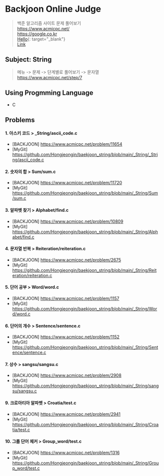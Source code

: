 Backjoon Online Judge
======================
> 백준 알고리즘 사이트 문제 풀어보기   
> <https://www.acmicpc.net/>   
<https://google.co.kr>   
[Hello](https://google.co.kr){: target="_blank"}   
<a href="http://example.com" target="_blank" rel="noopener">Link</a>

Subject: String
------------------------------------------
> 메뉴 -> 문제 -> 단계별로 풀어보기 -> 문자열   
> <https://www.acmicpc.net/step/7>

Using Progmming Language
---------------------
* C

Problems
---------------
#### 1. 아스키 코드 > _String/ascii_code.c
* [BACKJOON] <https://www.acmicpc.net/problem/11654>
* [MyGit] <https://github.com/Hongjeongin/baekjoon_string/blob/main/_String/_String/ascii_code.c>
#### 2. 숫자의 합 > Sum/sum.c
* [BACKJOON] <https://www.acmicpc.net/problem/11720>
* [MyGit] <https://github.com/Hongjeongin/baekjoon_string/blob/main/_String/Sum/sum.c>
#### 3. 알파벳 찾기 > Alphabet/find.c
* [BACKJOON] <https://www.acmicpc.net/problem/10809>
* [MyGit] <https://github.com/Hongjeongin/baekjoon_string/blob/main/_String/Alphabet/find.c>
#### 4. 문자열 반복 > Reiteration/reiteration.c
* [BACKJOON] <https://www.acmicpc.net/problem/2675>
* [MyGit] <https://github.com/Hongjeongin/baekjoon_string/blob/main/_String/Reiteration/reiteration.c>
#### 5. 단어 공부 > Word/word.c
* [BACKJOON] <https://www.acmicpc.net/problem/1157>
* [MyGit] <https://github.com/Hongjeongin/baekjoon_string/blob/main/_String/Word/word.c>
#### 6. 단어의 개수 > Sentence/sentence.c
* [BACKJOON] <https://www.acmicpc.net/problem/1152>
* [MyGit] <https://github.com/Hongjeongin/baekjoon_string/blob/main/_String/Sentence/sentence.c>
#### 7. 상수 > sangsu/sangsu.c
* [BACKJOON] <https://www.acmicpc.net/problem/2908>
* [MyGit] <https://github.com/Hongjeongin/baekjoon_string/blob/main/_String/sangsu/sangsu.c>   
#### 9. 크로아티아 알파벳 > Croatia/test.c
* [BACKJOON] <https://www.acmicpc.net/problem/2941>
* [MyGit] <https://github.com/Hongjeongin/baekjoon_string/blob/main/_String/Croatia/test.c>
#### 10. 그룹 단어 체커 > Group_word/test.c
* [BACKJOON] <https://www.acmicpc.net/problem/1316>
* [MyGit] <https://github.com/Hongjeongin/baekjoon_string/blob/main/_String/Group_word/test.c>
